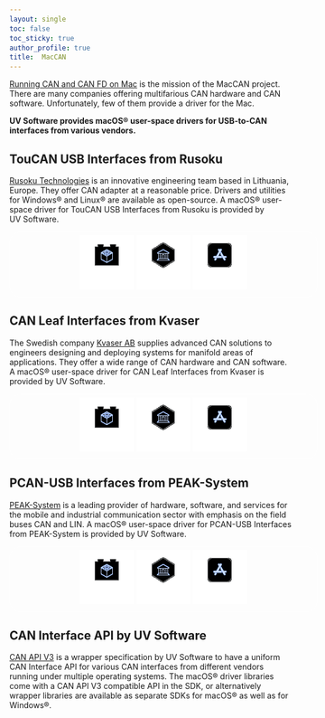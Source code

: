 ```yaml
---
layout: single
toc: false
toc_sticky: true
author_profile: true
title:  MacCAN
---
```

[Running CAN and CAN FD on Mac](/) is the mission of the MacCAN project.
There are many companies offering multifarious CAN hardware and CAN software.
Unfortunately, few of them provide a driver for the Mac.

**UV&nbsp;Software provides macOS&reg; user-space drivers for USB-to-CAN interfaces from various vendors.**

## TouCAN USB Interfaces from Rusoku
[Rusoku Technologies](https://rusoku.com) is an innovative engineering team based in Lithuania, Europe.
They offer CAN adapter at a reasonable price.
Drivers and utilities for Windows® and Linux® are available as open-source.
A macOS&reg; user-space driver for TouCAN USB Interfaces from Rusoku is provided by UV&nbsp;Software.

<div style="display: block; text-align: center;">
  <div style="width: 100%; padding-left: 20px; padding-right: 20px; padding-top: 5px; padding-bottom: 10px; border-width: 1px; border-style: solid; border-color: #FFFFFF; border-radius: 20px;">
      <a href="/drivers/RusokuCAN/" title="macOS&reg; Driver for TouCAN USB Interfaces"><img src="/assets/images/driver_icon.png" alt="MacCAN-TouCAN Driver" /></a>
      <a href="/wrapper/RusokuCAN/" title="CAN API V3 Wrapper Library for TouCAN USB Interfaces"><img src="/assets/images/wrapper_icon.png" alt="MacCAN-TouCAN Wrapper" /></a>
      <a href="https://github.com/mac-can/RusokuCAN.swift" title="Swift Demo Program for Rusoku TouCAN USB Interfaces (macOS&reg;"><img src="/assets/images/apps_icon.png" alt="RusokuCAN.swift" /></a>
  </div>
</div>

## CAN Leaf Interfaces from Kvaser
The Swedish company [Kvaser AB](https://kvaser.com) supplies advanced CAN solutions to engineers designing and deploying systems for manifold areas of applications.
They offer a wide range of CAN hardware and CAN software.
A macOS&reg; user-space driver for CAN Leaf Interfaces from Kvaser is provided by UV&nbsp;Software.

<div style="display: block; text-align: center;">
  <div style="width: 100%; padding-left: 20px; padding-right: 20px; padding-top: 5px; padding-bottom: 10px; border-width: 1px; border-style: solid; border-color: #FFFFFF; border-radius: 20px;">
      <a href="/drivers/KvaserCAN/" title="macOS&reg; Driver for CAN Leaf Interfaces"><img src="/assets/images/driver_icon.png" alt="MacCAN-KvaserCAN Driver" /></a>
      <a href="/wrapper/KvaserCAN/" title="CAN API V3 Wrapper Library for CAN Leaf Interfaces"><img src="/assets/images/wrapper_icon.png" alt="MacCAN-KvaserCAN Wrapper" /></a>
      <a href="https://github.com/mac-can/KvaserCAN-SwiftCAN" title="Swift Demo Program for Kvaser CAN Leaf Interfaces (macOS&reg;"><img src="/assets/images/apps_icon.png" alt="SwiftCAN-KvaserCAN" /></a>
  </div>
</div>

## PCAN-USB Interfaces from PEAK-System
[PEAK-System](https://www.peak-system.com) is a leading provider of hardware, software, and services for the mobile and industrial communication sector with emphasis on the field buses CAN and LIN.
A macOS&reg; user-space driver for PCAN-USB Interfaces from PEAK-System is provided by UV&nbsp;Software.

<div style="display: block; text-align: center;">
  <div style="width: 100%; padding-left: 20px; padding-right: 20px; padding-top: 5px; padding-bottom: 10px; border-width: 1px; border-style: solid; border-color: #FFFFFF; border-radius: 20px;">
      <a href="/drivers/libPCBUSB.html" title="macOS&reg; Driver for PCAN-USB Interfaces"><img src="/assets/images/driver_icon.png" alt="PCBUSB-Library" /></a>
      <a href="/wrapper/PCANBasic/" title="CAN API V3 Wrapper Library for PCAN-USB Interfaces"><img src="/assets/images/wrapper_icon.png" alt="PCBUSB-Wrapper" /></a>
      <a href="/apps/demo/PCBUSB-Monitor.html" title="CAN Monitor App for macOS&reg; (Demo)"><img src="/assets/images/apps_icon.png" alt="PCBUSB-Monitor" /></a>
  </div>
</div>

## CAN Interface API by UV&nbsp;Software

[CAN&nbsp;API&nbsp;V3](/wrapper/canapi-v3/) is a wrapper specification by UV&nbsp;Software to have a uniform CAN Interface API for various CAN interfaces from different vendors running under multiple operating systems.
The macOS&reg; driver libraries come with a CAN&nbsp;API&nbsp;V3 compatible API in the SDK,
or alternatively wrapper libraries are available as separate SDKs for macOS&reg; as well as for Windows&reg;.

<!-- div style="display: block; text-align: center;">
  <div style="width: 100%; padding-left: 20px; padding-right: 20px; padding-top: 5px; padding-bottom: 10px; border-width: 1px; border-style: solid; border-color: #FFFFFF; border-radius: 20px;">
      <img src="/assets/images/wiki_icon.png" alt="MacCAN-Wiki" />
      <img src="/assets/images/library_icon_na.png" alt="MacCAN-Library" />
      <img src="/assets/images/apps_icon_na.png" alt="MacCAN-Monitor" />
  </div>
</div -->
